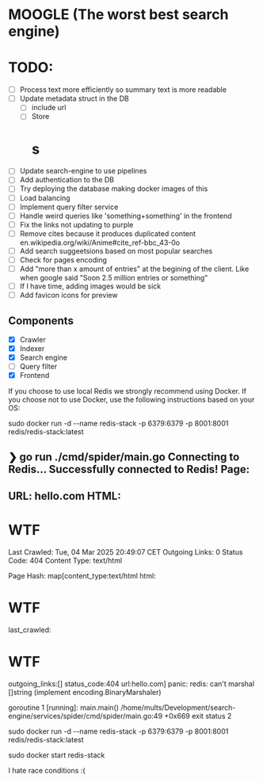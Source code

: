 # MOOGLE (The worst best search engine)

# TODO:

- [ ] Process text more efficiently so summary text is more readable
- [ ] Update metadata struct in the DB
    - [ ] include url
    - [ ] Store <h1>s
- [ ] Update search-engine to use pipelines
- [ ] Add authentication to the DB
- [ ] Try deploying the database making docker images of this
- [ ] Load balancing
- [ ] Implement query filter service
- [ ] Handle weird queries like 'something+something' in the frontend
- [ ] Fix the links not updating to purple
- [ ] Remove cites because it produces duplicated content en.wikipedia.org/wiki/Anime#cite_ref-bbc_43-0o
- [ ] Add search suggeetsions based on most popular searches
- [ ] Check for pages encoding
- [ ] Add "more than x amount of entries" at the begining of the client. Like when google said "Soon 2.5 million entries or something"
- [ ] If I have time, adding images would be sick
- [ ] Add favicon icons for preview

## Components

- [x] Crawler
- [x] Indexer
- [x] Search engine
- [ ] Query filter
- [x] Frontend

If you choose to use local Redis we strongly recommend using Docker. If you choose not to use Docker, use the following instructions based on your OS:

sudo docker run -d --name redis-stack -p 6379:6379 -p 8001:8001 redis/redis-stack:latest

❯ go run ./cmd/spider/main.go
Connecting to Redis...
Successfully connected to Redis!
Page:
-------------------------------------
URL: hello.com
HTML: <h1>WTF</h1>
Last Crawled: Tue, 04 Mar 2025 20:49:07 CET
Outgoing Links: 0
Status Code: 404
Content Type: text/html
-------------------------------------

Page Hash:
map[content_type:text/html html:<h1>WTF</h1> last_crawled:<h1>WTF</h1> outgoing_links:[] status_code:404 url:hello.com]
panic: redis: can't marshal []string (implement encoding.BinaryMarshaler)

goroutine 1 [running]:
main.main()
	/home/mults/Development/search-engine/services/spider/cmd/spider/main.go:49 +0x669
exit status 2

sudo docker run -d --name redis-stack -p 6379:6379 -p 8001:8001 redis/redis-stack:latest

sudo docker start redis-stack

I hate race conditions :(
